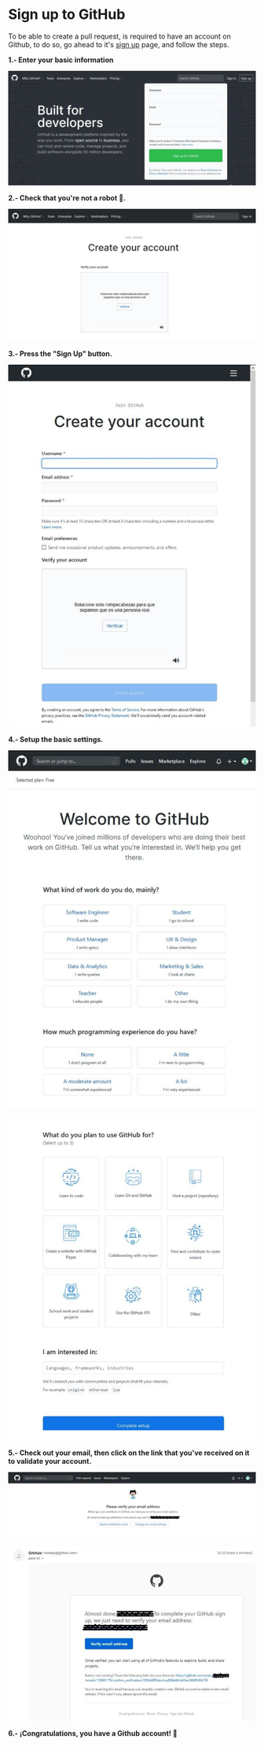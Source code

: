 # Sign up to GitHub

To be able to create a pull request, is required to have an account on Github, to do so, go ahead to it's [sign up](http://github.com/join) page, and follow the steps.

**1.- Enter your basic information**

![Image](../_assets/contributing/github_account/01.jpg)

**2.- Check that you're not a robot :robot:.**

![Image](docs/_assets/contributing/github_account/02.jpg)

**3.- Press the "Sign Up" button.**

![Image](docs/_assets/contributing/github_account/03.jpg)

**4.- Setup the basic settings.**

![Image](docs/_assets/contributing/github_account/04.jpg)

![Image](docs/_assets/contributing/github_account/05.jpg)

**5.- Check out your email, then click on the link that you've received on it to validate your account.**

![Image](docs/_assets/contributing/github_account/06.jpg)

![Image](docs/_assets/contributing/github_account/07.jpg)

**6.- ¡Congratulations, you have a Github account! :tada:**
